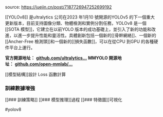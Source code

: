 source: https://juejin.cn/post/7187726947252699192

[[YOLOv8]] 是ultralytics 公司在2023 年1月10 號開源的YOLOv5 的下一個重大更新版本，目前支持圖像分類、物體檢測和實例分割任務，YOLOv8 是一個[[SOTA 模型]]，它建立在以前YOLO 版本的成功基礎上，並引入了新的功能和改進，以進一步提升性能和靈活性。具體創新包括一個新的[[骨幹網絡]]、一個新的[[Ancher-Free 檢測頭]]和一個新的[[損失函數]]，可以在從CPU 到GPU 的各種硬件平台上運行。

**官方開源地址：** **[github.com/ultralytics…](https://link.juejin.cn/?target=https%3A%2F%2Fgithub.com%2Fultralytics%2Fultralytics "https://github.com/ultralytics/ultralytics")**
**MMYOLO 開源地址：** **[github.com/open-mmlab/…](https://link.juejin.cn/?target=https%3A%2F%2Fgithub.com%2Fopen-mmlab%2Fmmyolo%2Fblob%2Fdev%2Fconfigs%2Fyolov8%2F "https://github.com/open-mmlab/mmyolo/blob/dev/configs/yolov8/")**

[[模型結構]]設計
Loss 函數計算
### 訓練數據增強
[[### 訓練策略]]
[[### 模型推理]]過程
[[### 特徵圖]]可視化

#yolov8 